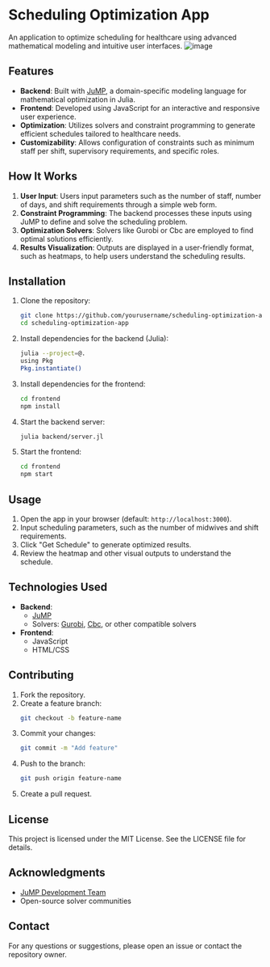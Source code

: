 # Scheduling Optimization App

An application to optimize scheduling for healthcare using advanced mathematical modeling and intuitive user interfaces.
![image](https://github.com/user-attachments/assets/7f8c9869-ad70-4a2a-8006-3149f53d3efd)


## Features

- **Backend**: Built with [JuMP](https://jump.dev/), a domain-specific modeling language for mathematical optimization in Julia.
- **Frontend**: Developed using JavaScript for an interactive and responsive user experience.
- **Optimization**: Utilizes solvers and constraint programming to generate efficient schedules tailored to healthcare needs.
- **Customizability**: Allows configuration of constraints such as minimum staff per shift, supervisory requirements, and specific roles.

## How It Works

1. **User Input**: Users input parameters such as the number of staff, number of days, and shift requirements through a simple web form.
2. **Constraint Programming**: The backend processes these inputs using JuMP to define and solve the scheduling problem.
3. **Optimization Solvers**: Solvers like Gurobi or Cbc are employed to find optimal solutions efficiently.
4. **Results Visualization**: Outputs are displayed in a user-friendly format, such as heatmaps, to help users understand the scheduling results.

## Installation

1. Clone the repository:
   ```bash
   git clone https://github.com/yourusername/scheduling-optimization-app.git
   cd scheduling-optimization-app
   ```

2. Install dependencies for the backend (Julia):
   ```bash
   julia --project=@.
   using Pkg
   Pkg.instantiate()
   ```

3. Install dependencies for the frontend:
   ```bash
   cd frontend
   npm install
   ```

4. Start the backend server:
   ```bash
   julia backend/server.jl
   ```

5. Start the frontend:
   ```bash
   cd frontend
   npm start
   ```

## Usage

1. Open the app in your browser (default: `http://localhost:3000`).
2. Input scheduling parameters, such as the number of midwives and shift requirements.
3. Click "Get Schedule" to generate optimized results.
4. Review the heatmap and other visual outputs to understand the schedule.

## Technologies Used

- **Backend**:
  - [JuMP](https://jump.dev/)
  - Solvers: [Gurobi](https://www.gurobi.com/), [Cbc](https://github.com/coin-or/Cbc), or other compatible solvers
- **Frontend**:
  - JavaScript
  - HTML/CSS

## Contributing

1. Fork the repository.
2. Create a feature branch:
   ```bash
   git checkout -b feature-name
   ```
3. Commit your changes:
   ```bash
   git commit -m "Add feature"
   ```
4. Push to the branch:
   ```bash
   git push origin feature-name
   ```
5. Create a pull request.

## License

This project is licensed under the MIT License. See the LICENSE file for details.

## Acknowledgments

- [JuMP Development Team](https://jump.dev/)
- Open-source solver communities

## Contact

For any questions or suggestions, please open an issue or contact the repository owner.

